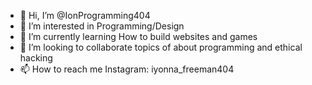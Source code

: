 - 👋 Hi, I’m @IonProgramming404
- 👀 I’m interested in Programming/Design
- 🌱 I’m currently learning How to build websites and games
- 💞️ I’m looking to collaborate topics of about programming and ethical hacking 
- 📫 How to reach me Instagram: iyonna_freeman404

<!---
IonProgramming404/IonProgramming404 is a ✨ special ✨ repository because its `README.md` (this file) appears on your GitHub profile.
You can click the Preview link to take a look at your changes.
--->
